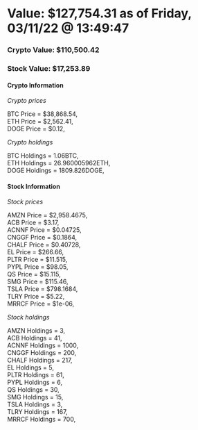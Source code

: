 # Value: $127,754.31 as of Friday, 03/11/22 @ 13:49:47 

### Crypto Value: $110,500.42

### Stock Value: $17,253.89

#### Crypto Information 
*Crypto prices* 

BTC Price = $38,868.54,  
ETH Price = $2,562.41,  
DOGE Price = $0.12,  


*Crypto holdings* 

BTC Holdings = 1.06BTC,  
ETH Holdings = 26.960005962ETH,  
DOGE Holdings = 1809.826DOGE,  


#### Stock Information 

*Stock prices* 

AMZN Price = $2,958.4675,  
ACB Price = $3.17,  
ACNNF Price = $0.04725,  
CNGGF Price = $0.1864,  
CHALF Price = $0.40728,  
EL Price = $266.66,  
PLTR Price = $11.515,  
PYPL Price = $98.05,  
QS Price = $15.115,  
SMG Price = $115.46,  
TSLA Price = $798.1684,  
TLRY Price = $5.22,  
MRRCF Price = $1e-06,  


*Stock holdings* 

AMZN Holdings = 3,  
ACB Holdings = 41,  
ACNNF Holdings = 1000,  
CNGGF Holdings = 200,  
CHALF Holdings = 217,  
EL Holdings = 5,  
PLTR Holdings = 61,  
PYPL Holdings = 6,  
QS Holdings = 30,  
SMG Holdings = 15,  
TSLA Holdings = 3,  
TLRY Holdings = 167,  
MRRCF Holdings = 700,  


